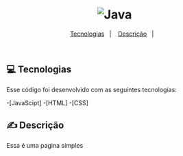 <h1 align="center">
    <img alt="Java" title="Java" src=".github/java.png" />
</h1>

<p align="center">
  <a href="#tecnologias">Tecnologias</a>&nbsp;&nbsp;&nbsp;|&nbsp;&nbsp;&nbsp;
   <a href="#descrição">Descrição</a>&nbsp;&nbsp;&nbsp;|&nbsp;&nbsp;&nbsp;
</p> 
<br>

## 💻 Tecnologias

Esse código foi desenvolvido com as seguintes tecnologias:

-[JavaScipt]
-[HTML]
-[CSS]

## ✍ Descrição

Essa é uma pagina simples 
